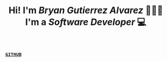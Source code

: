 <h1 align="center"> Hi! I'm <em>Bryan Gutierrez Alvarez</em> 🙋🏻‍♂️<br/>
I'm a <em>Software Developer</em> 💻
</h1>

<br>

[<kbd>  <br>  **GITHUB**  <br>  </kbd>][Link]

<br>

<!------------------------------->

[Link]: https://github.com/BryanGuti
